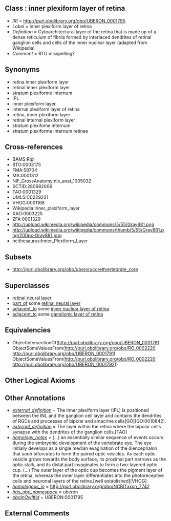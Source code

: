 
## Class : inner plexiform layer of retina

 * *IRI* = http://purl.obolibrary.org/obo/UBERON_0001795
 * *Label* = inner plexiform layer of retina
 * *Definition* = Cytoarchitectural layer of the retina that is made up of a dense reticulum of fibrils formed by interlaced dendrites of retinal ganglion cells and cells of the inner nuclear layer (adapted from Wikipedia)
 * *Comment* = BTO misspelling?

## Synonyms

 * retina inner plexiform layer
 * retinal inner plexiform layer
 * stratum plexiforme internum
 * IPL
 * inner plexiform layer
 * internal plexiform layer of retina
 * retina, inner plexiform layer
 * retinal internal plexiform layer
 * stratum plexifome internum
 * stratum plexiforme internum retinae

## Cross-references

 * BAMS:Ripl
 * BTO:0003175
 * FMA:58704
 * MA:0001312
 * NIF_GrossAnatomy:nlx_anat_1005032
 * SCTID:280682006
 * TAO:0001329
 * UMLS:C0229221
 * VHOG:0001168
 * Wikipedia:Inner_plexiform_layer
 * XAO:0003225
 * ZFA:0001329
 * http://upload.wikimedia.org/wikipedia/commons/5/55/Gray881.png
 * http://upload.wikimedia.org/wikipedia/commons/thumb/5/55/Gray881.png/200px-Gray881.png
 * ncithesaurus:Inner_Plexiform_Layer

## Subsets

 * http://purl.obolibrary.org/obo/uberon/core#vertebrate_core

## Superclasses

 * [retinal neural layer](../../UBERON/02/UBERON_0003902.md)
 * [part_of](../../BFO/50/BFO_0000050.md) some [retinal neural layer](../../UBERON/02/UBERON_0003902.md)
 * [adjacent_to](../../RO/20/RO_0002220.md) some [inner nuclear layer of retina](../../UBERON/91/UBERON_0001791.md)
 * [adjacent_to](../../RO/20/RO_0002220.md) some [ganglionic layer of retina](../../UBERON/92/UBERON_0001792.md)

## Equivalencies

 * ObjectIntersectionOf(<http://purl.obolibrary.org/obo/UBERON_0001781> ObjectSomeValuesFrom(<http://purl.obolibrary.org/obo/RO_0002220> <http://purl.obolibrary.org/obo/UBERON_0001791>) ObjectSomeValuesFrom(<http://purl.obolibrary.org/obo/RO_0002220> <http://purl.obolibrary.org/obo/UBERON_0001792>))

## Other Logical Axioms


## Other Annotations

 * *[external_definition](../../UBPROP/01/UBPROP_0000001.md)* = The inner plexiform layer (IPL) is positioned between the INL and the ganglion cell layer and contains the dendrites of RGCs and processes of bipolar and amacrine cells[GO][GO:0010842].
 * *[external_definition](../../UBPROP/01/UBPROP_0000001.md)* = The layer within the retina where the bipolar cells synapse with the dendrites of the ganglion cells.[TAO]
 * *[homology_notes](../../UBPROP/03/UBPROP_0000003.md)* =  (...) an essentially similar sequence of events occurs during the embryonic development of the vertebrate eye. The eye initially develops as a single median evagination of the diencephalon that soon bifurcates to form the paired optic vesicles. As each optic vesicle grows towards the body surface, its proximal part narrows as the optic stalk, and its distal part invaginates to form a two-layered optic cup. (...) The outer layer of the optic cup becomes the pigment layer of the retina, whereas the inner layer differentiates into the photoreceptive cells and neuronal layers of the retina.[well established][VHOG]
 * *[homologous_in](../../core#homologous/in/core#homologous_in.md)* = http://purl.obolibrary.org/obo/NCBITaxon_7742
 * *[has_obo_namespace](../../ce/oboInOwl#hasOBONamespace.md)* = uberon
 * *[oboInOwl#id](../../id/oboInOwl#id.md)* = UBERON:0001795

## External Comments

